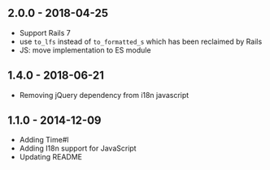 ## 2.0.0 - 2018-04-25

- Support Rails 7
- use `to_lfs` instead of `to_formatted_s` which has been reclaimed by Rails
- JS: move implementation to ES module

## 1.4.0 - 2018-06-21

- Removing jQuery dependency from i18n javascript

## 1.1.0 - 2014-12-09

- Adding Time#l
- Adding I18n support for JavaScript
- Updating README
